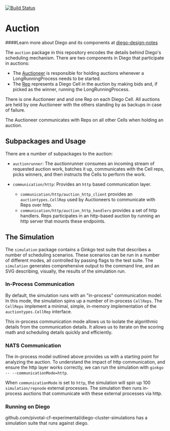 [![Build Status](https://travis-ci.org/cloudfoundry-incubator/auction.svg)](https://travis-ci.org/cloudfoundry-incubator/auction)

# Auction

####Learn more about Diego and its components at [diego-design-notes](https://github.com/cloudfoundry-incubator/diego-design-notes)

The `auction` package in this repository encodes the details behind Diego's scheduling mechanism.  There are two components in Diego that participate in auctions:

- The [Auctioneer](https://github.com/cloudfoundry-incubator/auctioneer) is responsible for holding auctions whenever a LongRunningProcess needs to be started.
- The [Rep](https://github.com/cloudfoundry-incubator/rep) represents a Diego Cell in the auction by making bids and, if picked as the winner, running the LongRunningProcess.

There is one Auctioneer and and one Rep on each Diego Cell.  All auctions are held by one Auctioneer with the others standing by as backups in case of failure.

The Auctioneer communicates with Reps on all other Cells when holding an auction.

## Subpackages and Usage

There are a number of subpackages to the auction:

- `auctionrunner`: The auctionrunner consumes an incoming stream of requested auction work, batches it up, communicates with the Cell reps, picks winners, and then instructs the Cells to perform the work.

- `communication/http`: Provides an `http` based communication layer.
    - `communication/http/auction_http_client` provides an `auctiontypes.CellRep` used by Auctioneers to communicate with Reps over http.
    - `communication/http/auction_http_handlers` provides a set of http handlers.  Reps participates in an http-based auction by running an http server that mounts these endpoints.

## The Simulation

The `simulation` package contains a Ginkgo test suite that describes a number of scheduling scenarios.  These scenarios can be run in a number of different modes, all controlled by passing flags to the test suite.  The `simulation` generates comprehensive output to the command line, and an SVG describing, visually, the results of the simulation run.

### In-Process Communication

By default, the simulation runs with an "in-process" communication model.  In this mode, the simulation spins up a number of in-process `CellReps`.  The `CellReps` implement a minimal, simple, in-memory implementation of the `auctiontypes.CellRep` interface.

This in-process communication mode allows us to isolate the algorithmic details from the communication details.  It allows us to iterate on the scoring math and scheduling details quickly and efficiently.

### NATS Communication

The in-process model outlined above provides us with a starting point for analyzing the auction.  To understand the impact of http communication, and ensure the http layer works correctly, we can run the simulation with `ginkgo -- --communicationMode=http`.

When `communicationMode` is set to `http`, the simulation will spin up 100 `simulation/repnode` external processes.   The simulation then runs in-process auctions that communicate with these external processes via http.

### Running on Diego

github.com/pivotal-cf-experimental/diego-cluster-simulations has a simulation suite that runs against diego.